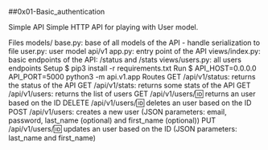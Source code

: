 ##0x01-Basic_authentication

Simple API
Simple HTTP API for playing with User model.

Files
models/
base.py: base of all models of the API - handle serialization to file
user.py: user model
api/v1
app.py: entry point of the API
views/index.py: basic endpoints of the API: /status and /stats
views/users.py: all users endpoints
Setup
$ pip3 install -r requirements.txt
Run
$ API_HOST=0.0.0.0 API_PORT=5000 python3 -m api.v1.app
Routes
GET /api/v1/status: returns the status of the API
GET /api/v1/stats: returns some stats of the API
GET /api/v1/users: returns the list of users
GET /api/v1/users/:id: returns an user based on the ID
DELETE /api/v1/users/:id: deletes an user based on the ID
POST /api/v1/users: creates a new user (JSON parameters: email, password, last_name (optional) and first_name (optional))
PUT /api/v1/users/:id: updates an user based on the ID (JSON parameters: last_name and first_name)
